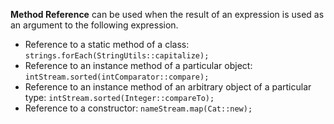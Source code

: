 **Method Reference** can be used when the result of an expression is used as an argument to the following expression.<br>
- Reference to a static method of a class: `strings.forEach(StringUtils::capitalize);`
- Reference to an instance method of a particular object: `intStream.sorted(intComparator::compare);`
- Reference to an instance method of an arbitrary object of a particular type: `intStream.sorted(Integer::compareTo);`
- Reference to a constructor: `nameStream.map(Cat::new);`
